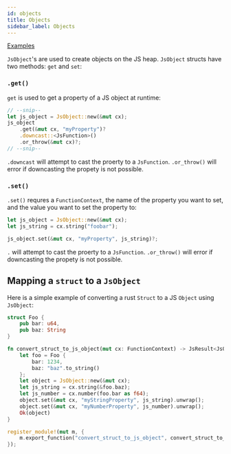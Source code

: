 ```yaml
---
id: objects
title: Objects
sidebar_label: Objects
---
```


[Examples](https://github.com/neon-bindings/examples/tree/master/objects)

`JsObject`'s are used to create objects on the JS heap. `JsObject` structs have two methods: `get` and `set`:

### `.get()`

`get` is used to get a property of a JS object at runtime:

```rust
// --snip--
let js_object = JsObject::new(&mut cx);
js_object
    .get(&mut cx, "myProperty")?
    .downcast::<JsFunction>()
    .or_throw(&mut cx)?;
// --snip--
```

`.downcast` will attempt to cast the proerty to a `JsFunction`. `.or_throw()` will error if downcasting the propety is not possible.

### `.set()`

`.set()` requres a `FunctionContext`, the name of the property you want to set, and the value you want to set the property to:

```rust
let js_object = JsObject::new(&mut cx);
let js_string = cx.string("foobar");

js_object.set(&mut cx, "myProperty", js_string)?;
```

`.` will attempt to cast the proerty to a `JsFunction`. `.or_throw()` will error if downcasting the propety is not possible.

## Mapping a `struct` to a `JsObject`

Here is a simple example of converting a rust `Struct` to a JS `Object` using `JsObject`:

```rust
struct Foo {
    pub bar: u64,
    pub baz: String
}

fn convert_struct_to_js_object(mut cx: FunctionContext) -> JsResult<JsObject> {
    let foo = Foo {
        bar: 1234,
        baz: "baz".to_string()
    };
    let object = JsObject::new(&mut cx);
    let js_string = cx.string(&foo.baz);
    let js_number = cx.number(foo.bar as f64);
    object.set(&mut cx, "myStringProperty", js_string).unwrap();
    object.set(&mut cx, "myNumberProperty", js_number).unwrap();
    Ok(object)
}

register_module!(mut m, {
    m.export_function("convert_struct_to_js_object", convert_struct_to_js_object)
});
```
